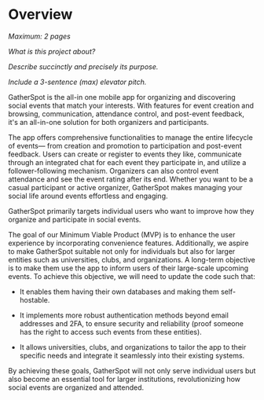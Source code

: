 # Overview

*Maximum: 2 pages*

*What is this project about?*

*Describe succinctly and precisely its purpose.*

*Include a 3-sentence (max) elevator pitch.*

GatherSpot is the all-in one mobile app for organizing and discovering social events that match your interests. With features for event creation and browsing, communication, attendance control, and post-event feedback, it's an all-in-one solution for both organizers and participants. 

The app offers comprehensive functionalities to manage the entire lifecycle of events— from creation and promotion to participation and post-event feedback. Users can create or register to events they like, communicate through an integrated chat for each event they participate in, and utilize a follower-following mechanism. Organizers can also control event attendance and see the event rating after its end. Whether you want to be a casual participant or active organizer, GatherSpot makes managing your social life around events effortless and engaging.

GatherSpot primarily targets individual users who want to improve how they organize and participate in social events.

The goal of our Minimum Viable Product (MVP) is to enhance the user experience by incorporating convenience features.
Additionally, we aspire to make GatherSpot suitable not only for individuals but also for larger entities such as universities, clubs, and organizations. A long-term objective is to make them use the app to inform users of their large-scale upcoming events. To achieve this objective, we will need to update the code such that:

 -  It enables them having their own databases and making them self-hostable. 

 -  It implements more robust authentication methods beyond email addresses and 2FA, to ensure security and reliability (proof someone has the right to access such events from these entities).

 - It allows universities, clubs, and organizations to tailor the app to their specific needs and integrate it seamlessly into their existing systems.

By achieving these goals, GatherSpot will not only serve individual users but also become an essential tool for larger institutions, revolutionizing how social events are organized and attended.
